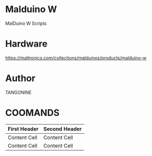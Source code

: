 # Malduino W

MalDuino W Scripts

# Hardware

https://maltronics.com/collections/malduinos/products/malduino-w

# Author

TANGONINE

# COOMANDS

First Header  | Second Header
------------- | -------------
Content Cell  | Content Cell
Content Cell  | Content Cell